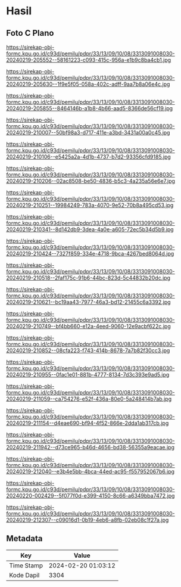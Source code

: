 # Hasil

## Foto C Plano

https://sirekap-obj-formc.kpu.go.id/c93d/pemilu/pdpr/33/13/09/10/08/3313091008030-20240219-205552--58161223-c093-415c-956a-e1b9c8ba4cb1.jpg

https://sirekap-obj-formc.kpu.go.id/c93d/pemilu/pdpr/33/13/09/10/08/3313091008030-20240219-205630--1f9e5f05-058a-402c-adff-9aa7b8a06e4c.jpg

https://sirekap-obj-formc.kpu.go.id/c93d/pemilu/pdpr/33/13/09/10/08/3313091008030-20240219-205855--8464146b-a1b8-4b66-aad5-8366de56cf19.jpg

https://sirekap-obj-formc.kpu.go.id/c93d/pemilu/pdpr/33/13/09/10/08/3313091008030-20240219-210007--50bf98a3-d717-411e-a3bd-3431a00a0c45.jpg

https://sirekap-obj-formc.kpu.go.id/c93d/pemilu/pdpr/33/13/09/10/08/3313091008030-20240219-210106--e5425a2a-4d1b-4737-b7d2-93356cfd9185.jpg

https://sirekap-obj-formc.kpu.go.id/c93d/pemilu/pdpr/33/13/09/10/08/3313091008030-20240219-210206--02ac8508-be50-4836-b5c3-4a235a56e6e7.jpg

https://sirekap-obj-formc.kpu.go.id/c93d/pemilu/pdpr/33/13/09/10/08/3313091008030-20240219-210251--19984249-783a-4070-9e52-70b8a495cd53.jpg

https://sirekap-obj-formc.kpu.go.id/c93d/pemilu/pdpr/33/13/09/10/08/3313091008030-20240219-210341--8d142db9-3dea-4a0e-a605-72ec5b34d5b9.jpg

https://sirekap-obj-formc.kpu.go.id/c93d/pemilu/pdpr/33/13/09/10/08/3313091008030-20240219-210424--7327f859-334e-4718-9bca-4267bed8064d.jpg

https://sirekap-obj-formc.kpu.go.id/c93d/pemilu/pdpr/33/13/09/10/08/3313091008030-20240219-210518--2faf175c-91b6-44bc-823d-5c44832b20dc.jpg

https://sirekap-obj-formc.kpu.go.id/c93d/pemilu/pdpr/33/13/09/10/08/3313091008030-20240219-210621--bc19aa43-7977-46a3-bd12-21455c6a3392.jpg

https://sirekap-obj-formc.kpu.go.id/c93d/pemilu/pdpr/33/13/09/10/08/3313091008030-20240219-210749--bf4bb660-e12a-4eed-9060-12e9acbf622c.jpg

https://sirekap-obj-formc.kpu.go.id/c93d/pemilu/pdpr/33/13/09/10/08/3313091008030-20240219-210852--08cfa223-f743-414b-8678-7a7b82f30cc3.jpg

https://sirekap-obj-formc.kpu.go.id/c93d/pemilu/pdpr/33/13/09/10/08/3313091008030-20240219-210955--0fac1e01-881b-4777-8134-7d3c393e9ad5.jpg

https://sirekap-obj-formc.kpu.go.id/c93d/pemilu/pdpr/33/13/09/10/08/3313091008030-20240219-211059--ca754276-e52f-436a-80e0-5a248414b7ab.jpg

https://sirekap-obj-formc.kpu.go.id/c93d/pemilu/pdpr/33/13/09/10/08/3313091008030-20240219-211154--d4eae690-bf94-4f52-866e-2dda1ab317cb.jpg

https://sirekap-obj-formc.kpu.go.id/c93d/pemilu/pdpr/33/13/09/10/08/3313091008030-20240219-211942--d73ce965-b46d-4656-bd38-56355a9eacae.jpg

https://sirekap-obj-formc.kpu.go.id/c93d/pemilu/pdpr/33/13/09/10/08/3313091008030-20240219-212040--e3b4e5bb-4bca-44ed-ac95-f557952067b6.jpg

https://sirekap-obj-formc.kpu.go.id/c93d/pemilu/pdpr/33/13/09/10/08/3313091008030-20240220-002429--5f077f0d-e399-4150-8c66-a6349bba7472.jpg

https://sirekap-obj-formc.kpu.go.id/c93d/pemilu/pdpr/33/13/09/10/08/3313091008030-20240219-212307--c09016d1-0b19-4eb6-a8fb-02eb08c1f27a.jpg


## Metadata

| Key        | Value               |
| ---------- | ------------------- |
| Time Stamp | 2024-02-20 01:03:12 |
| Kode Dapil | 3304                |



